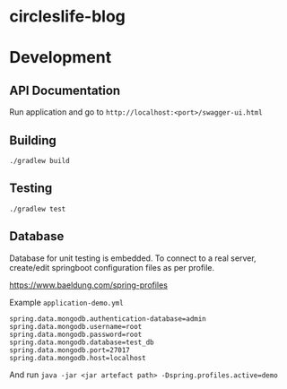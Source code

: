 # circleslife-blog

# Development

## API Documentation

Run application and go to
`http://localhost:<port>/swagger-ui.html`

## Building

`./gradlew build`

## Testing

`./gradlew test`

## Database

Database for unit testing is embedded. To connect to a real server, create/edit springboot configuration files as per profile.

https://www.baeldung.com/spring-profiles

Example `application-demo.yml`

```
spring.data.mongodb.authentication-database=admin
spring.data.mongodb.username=root
spring.data.mongodb.password=root
spring.data.mongodb.database=test_db
spring.data.mongodb.port=27017
spring.data.mongodb.host=localhost
```

And run `java -jar <jar artefact path> -Dspring.profiles.active=demo`